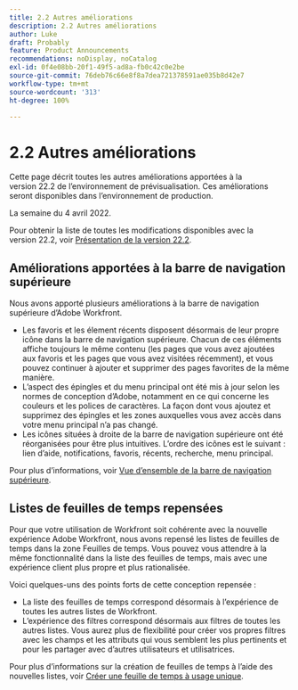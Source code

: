 ```yaml
---
title: 2.2 Autres améliorations
description: 2.2 Autres améliorations
author: Luke
draft: Probably
feature: Product Announcements
recommendations: noDisplay, noCatalog
exl-id: 0f4e08bb-20f1-49f5-ad8a-fb0c42c0e2be
source-git-commit: 76deb76c66e8f8a7dea721378591ae035b8d42e7
workflow-type: tm+mt
source-wordcount: '313'
ht-degree: 100%

---
```


# 2.2 Autres améliorations

Cette page décrit toutes les autres améliorations apportées à la version 22.2 de l’environnement de prévisualisation. Ces améliorations seront disponibles dans l’environnement de production.

<!--
<MadCap:conditionalText data-mc-conditions="QuicksilverOrClassic.Draft mode">
in January 2022
</MadCap:conditionalText>
-->

La semaine du 4 avril 2022.

Pour obtenir la liste de toutes les modifications disponibles avec la version 22.2, voir [Présentation de la version 22.2](../../../product-announcements/product-releases/22.2-release-activity/22-2-release-overview.md).

## Améliorations apportées à la barre de navigation supérieure

Nous avons apporté plusieurs améliorations à la barre de navigation supérieure d’Adobe Workfront.

* Les favoris et les élement récents disposent désormais de leur propre icône dans la barre de navigation supérieure. Chacun de ces éléments affiche toujours le même contenu (les pages que vous avez ajoutées aux favoris et les pages que vous avez visitées récemment), et vous pouvez continuer à ajouter et supprimer des pages favorites de la même manière.
* L’aspect des épingles et du menu principal ont été mis à jour selon les normes de conception d’Adobe, notamment en ce qui concerne les couleurs et les polices de caractères. La façon dont vous ajoutez et supprimez des épingles et les zones auxquelles vous avez accès dans votre menu principal n’a pas changé.
* Les icônes situées à droite de la barre de navigation supérieure ont été réorganisées pour être plus intuitives. L’ordre des icônes est le suivant : lien d’aide, notifications, favoris, récents, recherche, menu principal.

Pour plus d’informations, voir [Vue d’ensemble de la barre de navigation supérieure](../../../workfront-basics/the-new-workfront-experience/global-navigation-overview.md).

## Listes de feuilles de temps repensées

Pour que votre utilisation de Workfront soit cohérente avec la nouvelle expérience Adobe Workfront, nous avons repensé les listes de feuilles de temps dans la zone Feuilles de temps. Vous pouvez vous attendre à la même fonctionnalité dans la liste des feuilles de temps, mais avec une expérience client plus propre et plus rationalisée.

Voici quelques-uns des points forts de cette conception repensée :

* La liste des feuilles de temps correspond désormais à l’expérience de toutes les autres listes de Workfront.
* L’expérience des filtres correspond désormais aux filtres de toutes les autres listes. Vous aurez plus de flexibilité pour créer vos propres filtres avec les champs et les attributs qui vous semblent les plus pertinents et pour les partager avec d’autres utilisateurs et utilisatrices.

Pour plus d’informations sur la création de feuilles de temps à l’aide des nouvelles listes, voir [Créer une feuille de temps à usage unique](../../../timesheets/create-and-manage-timesheets/create-tmshts.md).

